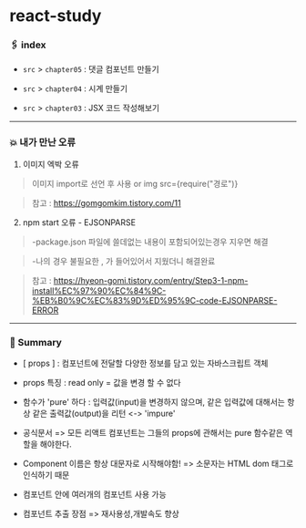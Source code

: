 # react-study


### :paperclips: index
- `src` > `chapter05` 
: 댓글 컴포넌트 만들기

- `src` > `chapter04`
: 시계 만들기

- `src` > `chapter03`
: JSX 코드 작성해보기


---------

### :boom: 내가 만난 오류

1. 이미지 엑박 오류
> 이미지 import로 선언 후 사용 or img src={require("경로")} 


> 참고 : https://gomgomkim.tistory.com/11


2. npm start 오류 - EJSONPARSE
> -package.json 파일에 쓸데없는 내용이 포함되어있는경우 지우면 해결 


> -나의 경우 불필요한 , 가 들어있어서 지웠더니 해결완료


> 참고 : https://hyeon-gomi.tistory.com/entry/Step3-1-npm-install%EC%97%90%EC%84%9C-%EB%B0%9C%EC%83%9D%ED%95%9C-code-EJSONPARSE-ERROR


------

### :memo: Summary 

- [ props ] : 컴포넌트에 전달할 다양한 정보를 담고 있는 자바스크립트 객체

- props 특징 : read only = 값을 변경 할 수 없다

* 함수가 'pure' 하다 : 입력값(input)을 변경하지 않으며, 같은 입력값에 대해서는 항상 같은 출력값(output)을 리턴 <-> 'impure'

- 공식문서  => 모든 리액트 컴포넌트는 그들의 props에 관해서는 pure 함수같은 역할을 해야한다.


- Component 이름은  항상 대문자로 시작해야함! => 소문자는 HTML dom 태그로 인식하기 때문

- 컴포넌트 안에 여러개의 컴포넌트 사용 가능


- 컴포넌트 추출 장점 => 재사용성,개발속도 향상



